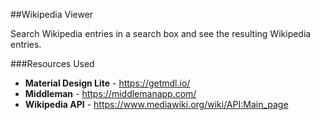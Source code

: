 ##Wikipedia Viewer 

Search Wikipedia entries in a search box and see the resulting Wikipedia entries.

###Resources Used

* **Material Design Lite** - https://getmdl.io/
* **Middleman** - https://middlemanapp.com/
* **Wikipedia API** - https://www.mediawiki.org/wiki/API:Main_page
